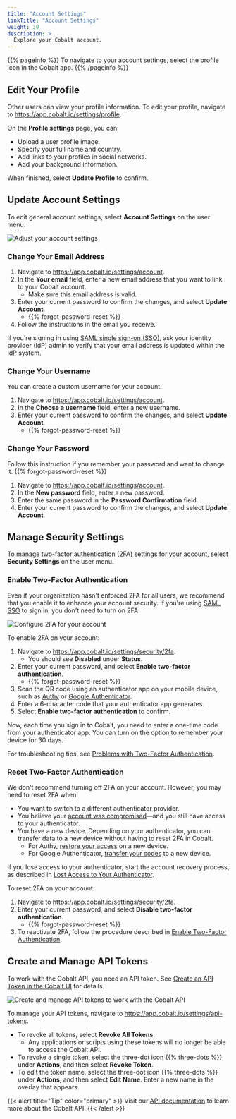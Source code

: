 ```yaml
---
title: "Account Settings"
linkTitle: "Account Settings"
weight: 30
description: >
  Explore your Cobalt account.
---
```


{{% pageinfo %}}
To navigate to your account settings, select the profile icon in the Cobalt app.
{{% /pageinfo %}}

## Edit Your Profile

Other users can view your profile information. To edit your profile, navigate to https://app.cobalt.io/settings/profile.

On the **Profile settings** page, you can:

- Upload a user profile image.
- Specify your full name and country.
- Add links to your profiles in social networks.
- Add your background information.

When finished, select **Update Profile** to confirm.

## Update Account Settings

To edit general account settings, select **Account Settings** on the user menu.

![Adjust your account settings](/deepdive/AccountSettings.png "Account Settings page")

### Change Your Email Address

1. Navigate to https://app.cobalt.io/settings/account.
1. In the **Your email** field, enter a new email address that you want to link to your Cobalt account.
    - Make sure this email address is valid.
1. Enter your current password to confirm the changes, and select **Update Account**.
    - {{% forgot-password-reset %}}
1. Follow the instructions in the email you receive.

If you're signing in using [SAML single sign-on (SSO)](/getting-started/sign-in/#saml-sso), ask your identity provider (IdP) admin to verify that your email address is updated within the IdP system.

### Change Your Username

You can create a custom username for your account.

1. Navigate to https://app.cobalt.io/settings/account.
1. In the **Choose a username** field, enter a new username.
1. Enter your current password to confirm the changes, and select **Update Account**.
    - {{% forgot-password-reset %}}

### Change Your Password

Follow this instruction if you remember your password and want to change it. {{% forgot-password-reset %}}

1. Navigate to https://app.cobalt.io/settings/account.
1. In the **New password** field, enter a new password.
1. Enter the same password in the **Password Confirmation** field.
1. Enter your current password to confirm the changes, and select **Update Account**.

## Manage Security Settings

To manage two-factor authentication (2FA) settings for your account, select **Security Settings** on the user menu.

### Enable Two-Factor Authentication

Even if your organization hasn't enforced 2FA for all users, we recommend that you enable it to enhance your account security. If you're using [SAML SSO](/getting-started/sign-in/#saml-sso) to sign in, you don't need to turn on 2FA.

![Configure 2FA for your account](/deepdive/SecuritySettings.png "Two-factor authentication page")

To enable 2FA on your account:

1. Navigate to https://app.cobalt.io/settings/security/2fa.
    - You should see **Disabled** under **Status**.
1. Enter your current password, and select **Enable two-factor authentication**.
    - {{% forgot-password-reset %}}
1. Scan the QR code using an authenticator app on your mobile device, such as [Authy](https://authy.com/) or [Google Authenticator](https://support.google.com/accounts/answer/1066447).
1. Enter a 6-character code that your authenticator app generates.
1. Select **Enable two-factor authentication** to confirm.

Now, each time you sign in to Cobalt, you need to enter a one-time code from your authenticator app. You can turn on the option to remember your device for 30 days.

For troubleshooting tips, see [Problems with Two-Factor Authentication](/platform-deep-dive/cobalt-account/account-recovery/#problems-with-two-factor-authentication).

### Reset Two-Factor Authentication

We don't recommend turning off 2FA on your account. However, you may need to reset 2FA when:

- You want to switch to a different authenticator provider.
- You believe your [account was compromised](/platform-deep-dive/cobalt-account/account-recovery/#account-was-compromised)—and you still have access to your authenticator.
- You have a new device. Depending on your authenticator, you can transfer data to a new device without having to reset 2FA in Cobalt.
  - For Authy, [restore your access](https://support.authy.com/hc/en-us/articles/115012672088-Restoring-Authy-Access-on-a-New-Lost-or-Inaccessible-Phone) on a new device.
  - For Google Authenticator, [transfer your codes](https://support.google.com/accounts/answer/1066447?hl=en&ref_topic=2954345#zippy=%2Ctransfer-google-authenticator-codes-to-new-phone) to a new device.

If you lose access to your authenticator, start the account recovery process, as described in [Lost Access to Your Authenticator](/platform-deep-dive/cobalt-account/account-recovery/#lost-access-to-your-authenticator).

To reset 2FA on your account:

1. Navigate to https://app.cobalt.io/settings/security/2fa.
1. Enter your current password, and select **Disable two-factor authentication**.
    - {{% forgot-password-reset %}}
1. To reactivate 2FA, follow the procedure described in [Enable Two-Factor Authentication](#enable-two-factor-authentication).

## Create and Manage API Tokens

To work with the Cobalt API, you need an API token. See [Create an API Token in the Cobalt UI](/apiusecases/create_asset/#create-an-api-token-in-the-cobalt-ui) for details.

![Create and manage API tokens to work with the Cobalt API](/deepdive/SettingsAPITokens.png "API Tokens page")

To manage your API tokens, navigate to https://app.cobalt.io/settings/api-tokens.

- To revoke all tokens, select **Revoke All Tokens**.
  - Any applications or scripts using these tokens will no longer be able to access the Cobalt API.
- To revoke a single token, select the three-dot icon {{% three-dots %}} under **Actions**, and then select **Revoke Token**.
- To edit the token name, select the three-dot icon {{% three-dots %}} under **Actions**, and then select **Edit Name**. Enter a new name in the overlay that appears.

{{< alert title="Tip" color="primary" >}}
Visit our [API documentation](https://docs.cobalt.io/v2/) to learn more about the Cobalt API.
{{< /alert >}}

